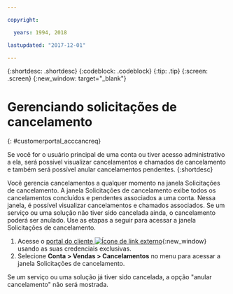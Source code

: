 ```yaml
---

copyright:

  years: 1994, 2018

lastupdated: "2017-12-01"

---
```


{:shortdesc: .shortdesc}
{:codeblock: .codeblock}
{:tip: .tip}
{:screen: .screen}
{:new_window: target="_blank"}


# Gerenciando solicitações de cancelamento
{: #customerportal_acccancreq}

Se você for o usuário principal de uma conta ou tiver acesso administrativo a ela, será possível visualizar cancelamentos e chamados de cancelamento e também será possível anular cancelamentos pendentes.
{:shortdesc}


Você gerencia cancelamentos a qualquer momento na janela Solicitações de cancelamento. A janela Solicitações de cancelamento exibe todos os cancelamentos concluídos e pendentes associados a uma conta. Nessa janela, é possível visualizar cancelamentos e chamados associados. Se um serviço ou uma solução não tiver sido cancelada ainda, o cancelamento poderá ser anulado. Use as etapas a seguir para acessar a janela Solicitações de cancelamento.

1. Acesse o [portal do cliente ![Ícone de link externo](../icons/launch-glyph.svg)](https://control.softlayer.com/){:new_window} usando as suas credenciais exclusivas.
2. Selecione **Conta > Vendas > Cancelamentos** no menu para acessar a janela Solicitações de cancelamento.

Se um serviço ou uma solução já tiver sido cancelada, a opção "anular cancelamento" não será mostrada.
